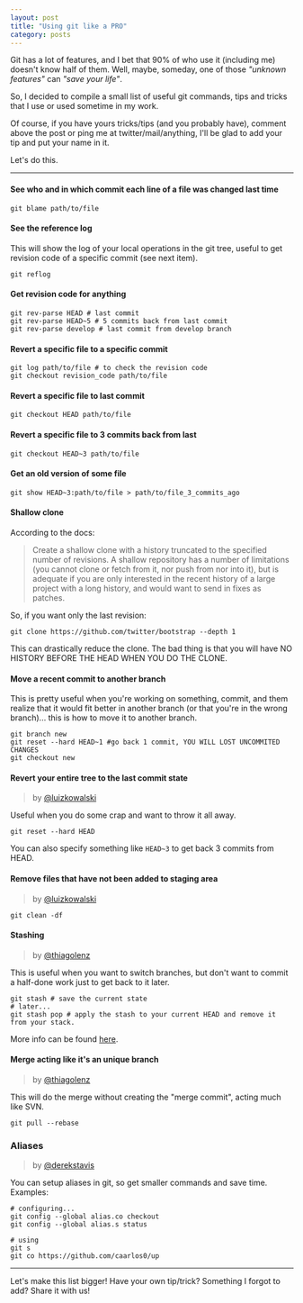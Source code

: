 ```yaml
---
layout: post
title: "Using git like a PRO"
category: posts
---
```


Git has a lot of features, and I bet that 90% of who use it (including me)
doesn't know half of them. Well, maybe, someday, one of those _"unknown features"_
can _"save your life"_.

So, I decided to compile a small list of useful git commands, tips and tricks
that I use or used sometime in my work.

Of course, if you have yours tricks/tips (and you probably have), comment above
the post or ping me at twitter/mail/anything, I'll be glad to add your tip and
put your name in it.

Let's do this.

----------


#### See who and in which commit each line of a file was changed last time

    git blame path/to/file

#### See the reference log

This will show the log of your local operations in the git tree, useful to get
revision code of a specific commit (see next item).

    git reflog

#### Get revision code for anything

    git rev-parse HEAD # last commit
    git rev-parse HEAD~5 # 5 commits back from last commit
    git rev-parse develop # last commit from develop branch

#### Revert a specific file to a specific commit

    git log path/to/file # to check the revision code
    git checkout revision_code path/to/file

#### Revert a specific file to last commit

    git checkout HEAD path/to/file

#### Revert a specific file to 3 commits back from last

    git checkout HEAD~3 path/to/file

#### Get an old version of some file

    git show HEAD~3:path/to/file > path/to/file_3_commits_ago

#### Shallow clone

According to the docs:

> Create a shallow clone with a history truncated to the specified number of
revisions. A shallow repository has a number of limitations (you cannot clone
or fetch from it, nor push from nor into it), but is adequate if you are only
interested in the recent history of a large project with a long history, and
would want to send in fixes as patches.

So, if you want only the last revision:

    git clone https://github.com/twitter/bootstrap --depth 1


This can drastically reduce the clone. The bad thing is that you will have NO
HISTORY BEFORE THE HEAD WHEN YOU DO THE CLONE.

#### Move a recent commit to another branch

This is pretty useful when you're working on something, commit, and them
realize that it would fit better in another branch (or that you're in the
wrong branch)... this is how to move it to another branch.

    git branch new
    git reset --hard HEAD~1 #go back 1 commit, YOU WILL LOST UNCOMMITED CHANGES
    git checkout new


#### Revert your entire tree to the last commit state
> by [@luizkowalski](https://github.com/luizkowalski)

Useful when you do some crap and want to throw it all away.

    git reset --hard HEAD

You can also specify something like `HEAD~3` to get back 3 commits from HEAD.


#### Remove files that have not been added to staging area
> by [@luizkowalski](https://github.com/luizkowalski)

    git clean -df


#### Stashing

> by [@thiagolenz](https://github.com/thiagolenz)

This is useful when you want to switch branches, but don't want to commit a
half-done work just to get back to it later.

    git stash # save the current state
    # later...
    git stash pop # apply the stash to your current HEAD and remove it from your stack.

More info can be found [here](http://git-scm.com/book/en/Git-Tools-Stashing).

#### Merge acting like it's an unique branch

> by [@thiagolenz](https://github.com/thiagolenz)

This will do the merge without creating the "merge commit", acting
much like SVN.

    git pull --rebase


### Aliases

> by [@derekstavis](https://github.com/derekstavis)

You can setup aliases in git, so get smaller commands and save time. Examples:

    # configuring...
    git config --global alias.co checkout
    git config --global alias.s status

    # using
    git s
    git co https://github.com/caarlos0/up


---

Let's make this list bigger! Have your own tip/trick? Something I forgot to add?
Share it with us!
